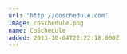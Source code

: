 ```yaml
---
url: 'http://coschedule.com'
image: coschedule.png
name: CoSchedule
added: 2013-10-04T22:22:18.000Z
---
```

